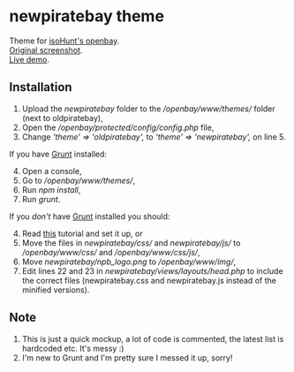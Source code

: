 newpiratebay theme
============

Theme for [isoHunt's openbay](https://github.com/isohuntto/openbay).  
[Original screenshot](https://github.com/isohuntto/openbay/issues/91#issuecomment-68230094).  
[Live demo](http://opb.rudikovac.com/).  

Installation
---

1. Upload the *newpiratebay* folder to the */openbay/www/themes/* folder (next to oldpiratebay),
2. Open the */openbay/protected/config/config.php* file,
3. Change *'theme' => 'oldpiratebay',* to *'theme' => 'newpiratebay',* on line 5.

If you have [Grunt](http://gruntjs.com/) installed:

4. Open a console,
5. Go to */openbay/www/themes/*,
6. Run *npm install*,
7. Run *grunt*.

If you *don't* have [Grunt](http://gruntjs.com/) installed you should:

4. Read [this](http://24ways.org/2013/grunt-is-not-weird-and-hard/) tutorial and set it up, or
5. Move the files in *newpiratebay/css/* and *newpiratebay/js/* to */openbay/www/css/* and */openbay/www/css/js/*,
6. Move *newpiratebay/npb_logo.png* to */openbay/www/img/*,
7. Edit lines 22 and 23 in *newpiratebay/views/layouts/head.php* to include the correct files (newpiratebay.css and newpiratebay.js instead of the minified versions).

Note
---

1. This is just a quick mockup, a lot of code is commented, the latest list is hardcoded etc. It's messy :)
2. I'm new to Grunt and I'm pretty sure I messed it up, sorry!